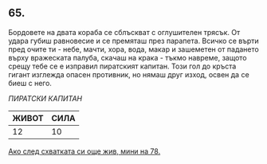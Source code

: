 ## 65.

Бордовете на двата кораба се сблъскват с оглушителен трясък. От
удара губиш равновесие и се премяташ през парапета. Всичко се
върти пред очите ти - небе, мачти, хора, вода, макар и зашеметен от
падането върху вражеската палуба, скачаш на крака - тъкмо навреме,
защото срещу тебе се е изправил пиратският капитан. Този гол до
кръста гигант изглежда опасен противник, но нямаш друг изход,
освен да се биеш с него.

_ПИРАТСКИ КАПИТАН_

ЖИВОТ | СИЛА
--- | ---
12 | 10

[Ако след схватката си още жив, мини на 78.](./78)
